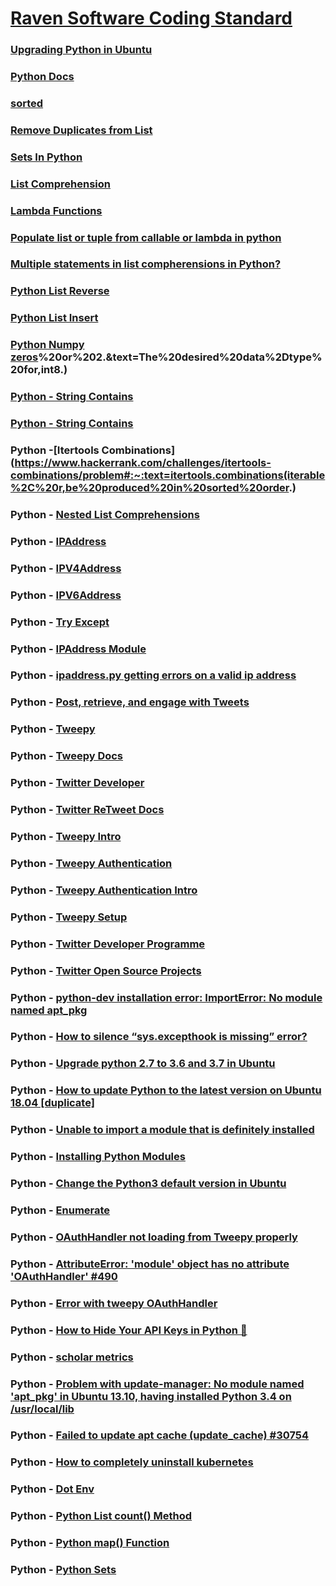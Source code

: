 # [Raven Software Coding Standard](https://github.com/idaholab/raven/wiki/RAVEN-Software-Coding-Standard)

### [Upgrading Python in Ubuntu](https://superuser.com/questions/241865/updating-python-on-ubuntu-system)

### [Python Docs](https://www.python.org/)

### [sorted](https://www.programiz.com/python-programming/methods/built-in/sorted)

### [Remove Duplicates from List](https://careerkarma.com/blog/python-remove-duplicates-from-list/)

### [Sets In Python](https://www.geeksforgeeks.org/sets-in-python/)

### [List Comprehension](https://www.programiz.com/python-programming/list-comprehension)

### [Lambda Functions](https://www.programiz.com/python-programming/anonymous-function)

### [Populate list or tuple from callable or lambda in python](https://stackoverflow.com/questions/8703999/populate-list-or-tuple-from-callable-or-lambda-in-python)

### [Multiple statements in list compherensions in Python?](https://stackoverflow.com/questions/774876/multiple-statements-in-list-compherensions-in-python)

### [Python List Reverse](https://www.geeksforgeeks.org/python-list-reverse/#:~:text=reverse()%20is%20an%20inbuilt,objects%20of%20list%20in%20place.&text=Returns%3A,given%20object%20from%20the%20list.)

### [Python List Insert](https://www.programiz.com/python-programming/methods/list/insert)

### [Python Numpy zeros](https://www.w3resource.com/numpy/array-creation/zeros.php#:~:text=The%20zeros()%20function%20is,and%20type%2C%20filled%20with%20zeros.&text=Shape%20of%20the%20new%20array,2%2C%203)%20or%202.&text=The%20desired%20data%2Dtype%20for,int8.)

### [Python - String Contains](https://www.journaldev.com/23451/python-string-contains)

### [Python - String Contains](https://www.afternerd.com/blog/python-string-contains/)

### Python -[Itertools Combinations](https://www.hackerrank.com/challenges/itertools-combinations/problem#:~:text=itertools.combinations(iterable%2C%20r,be%20produced%20in%20sorted%20order.)

### Python - [Nested List Comprehensions](https://www.geeksforgeeks.org/nested-list-comprehensions-in-python/)

### Python - [IPAddress](https://docs.python.org/3/library/ipaddress.html)

### Python - [IPV4Address](https://docs.python.org/3/library/ipaddress.html#ipaddress.IPv4Address)

### Python - [IPV6Address](https://docs.python.org/3/library/ipaddress.html#ipaddress.IPv6Address)

### Python - [Try Except](https://www.w3schools.com/python/python_try_except.asp)

### Python - [IPAddress Module](https://dbader.org/blog/python-ipaddress-module)

### Python  - [ipaddress.py getting errors on a valid ip address](https://stackoverflow.com/questions/40757401/ipaddress-py-getting-errors-on-a-valid-ip-address)

### Python - [Post, retrieve, and engage with Tweets](https://developer.twitter.com/en/docs/tweets/post-and-engage/api-reference/post-statuses-update)

### Python - [Tweepy](https://www.tweepy.org/)

### Python - [Tweepy Docs](http://docs.tweepy.org/en/latest/)

### Python - [Twitter Developer](https://developer.twitter.com/en)

### Python - [Twitter ReTweet Docs](http://docs.tweepy.org/en/latest/api.html?highlight=retweet)

### Python - [Tweepy Intro](http://docs.tweepy.org/en/latest/getting_started.html)

### Python - [Tweepy Authentication](http://docs.tweepy.org/en/latest/auth_tutorial.html#introduction)

### Python - [Tweepy Authentication Intro](http://docs.tweepy.org/en/latest/auth_tutorial.html)

### Python - [Tweepy Setup](http://docs.tweepy.org/en/latest/install.html)

### Python - [Twitter Developer Programme](https://developer.twitter.com/en/account/get-started)

### Python - [Twitter Open Source Projects](https://twitter.github.io/projects.html)

### Python - [python-dev installation error: ImportError: No module named apt_pkg](https://stackoverflow.com/questions/13708180/python-dev-installation-error-importerror-no-module-named-apt-pkg)

### Python - [How to silence “sys.excepthook is missing” error?](https://stackoverflow.com/questions/12790328/how-to-silence-sys-excepthook-is-missing-error)

### Python - [Upgrade python 2.7 to 3.6 and 3.7 in Ubuntu](https://medium.com/@rajputankit22/upgrade-python-2-7-to-3-6-and-3-7-in-ubuntu-97d2727bf911)

### Python - [How to update Python to the latest version on Ubuntu 18.04 [duplicate]](https://askubuntu.com/questions/1086649/how-to-update-python-to-the-latest-version-on-ubuntu-18-04)

### Python - [Unable to import a module that is definitely installed](https://stackoverflow.com/questions/14295680/unable-to-import-a-module-that-is-definitely-installed)

### Python - [Installing Python Modules](https://docs.python.org/3/installing/index.html)

### Python - [Change the Python3 default version in Ubuntu](https://unix.stackexchange.com/questions/410579/change-the-python3-default-version-in-ubuntu)

### Python - [Enumerate](https://www.programiz.com/python-programming/methods/built-in/enumerate)

### Python - [OAuthHandler not loading from Tweepy properly](https://stackoverflow.com/questions/47524226/oauthhandler-not-loading-from-tweepy-properly)

### Python - [AttributeError: 'module' object has no attribute 'OAuthHandler' #490](https://github.com/tweepy/tweepy/issues/490)

### Python - [Error with tweepy OAuthHandler](https://stackoverflow.com/questions/26075001/error-with-tweepy-oauthhandler/26075056#26075056)

### Python - [How to Hide Your API Keys in Python 🔑](https://medium.com/black-tech-diva/hide-your-api-keys-7635e181a06c)

### Python - [scholar metrics](https://pypi.org/project/scholarmetrics/)

### Python - [Problem with update-manager: No module named 'apt_pkg' in Ubuntu 13.10, having installed Python 3.4 on /usr/local/lib](https://askubuntu.com/questions/480908/problem-with-update-manager-no-module-named-apt-pkg-in-ubuntu-13-10-having-i)

### Python - [Failed to update apt cache (update_cache) #30754](https://github.com/ansible/ansible/issues/30754)

### Python - [How to completely uninstall kubernetes](https://stackoverflow.com/questions/44698283/how-to-completely-uninstall-kubernetes)

### Python - [Dot Env](https://pypi.org/project/python-dotenv/)

### Python - [Python List count() Method](https://www.w3schools.com/python/ref_list_count.asp)

### Python - [Python map() Function](https://www.w3schools.com/python/ref_func_map.asp)

### Python - [Python Sets](https://www.w3schools.com/python/python_sets.asp)